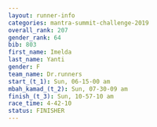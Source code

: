 ```yaml
---
layout: runner-info 
categories: mantra-summit-challenge-2019 
overall_rank: 207
gender_rank: 64
bib: 803
first_name: Imelda
last_name: Yanti
gender: F
team_name: Dr.runners
start_(t_1): Sun, 06-15-00 am
mbah_kamad_(t_2): Sun, 07-30-09 am
finish_(t_3): Sun, 10-57-10 am
race_time: 4-42-10
status: FINISHER
---
```

